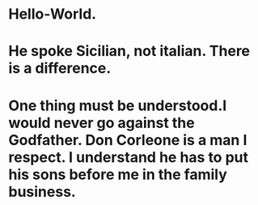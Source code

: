 # Hello-World.
# He spoke Sicilian, not italian. There is a difference.

# One thing must be understood.I would never go against the Godfather. Don Corleone is a man I respect. I understand he has to put his sons before me in the family business.
